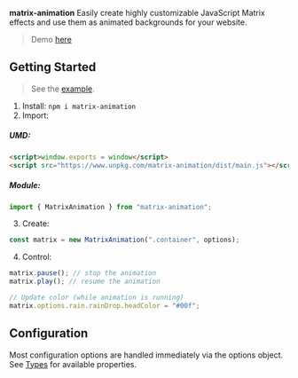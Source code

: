 **matrix-animation** Easily create highly customizable JavaScript Matrix effects and use them as animated backgrounds for your website.

> Demo [here](https://matrix.dotglitch.dev/)

## Getting Started
> See the [example](./sample/index.html).

1. Install: `npm i matrix-animation`
2. Import:
##### UMD: 
```html
<script>window.exports = window</script>
<script src="https://www.unpkg.com/matrix-animation/dist/main.js"></script>
```
##### Module:
```js
import { MatrixAnimation } from "matrix-animation";
```
3. Create:
```js
const matrix = new MatrixAnimation(".container", options);
```
4. Control:
```js
matrix.pause(); // stop the animation
matrix.play(); // resume the animation

// Update color (while animation is running)
matrix.options.rain.rainDrop.headColor = "#00f";
```

## Configuration

Most configuration options are handled immediately via the options object.
See [Types](./src/types) for available properties.